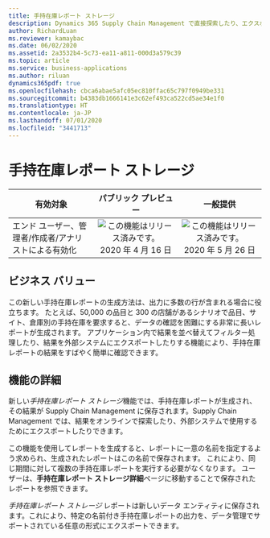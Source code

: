 ```yaml
---
title: 手持在庫レポート ストレージ
description: Dynamics 365 Supply Chain Management で直接探索したり、エクスポートして外部アプリケーションで使用したりできる手持在庫レポートを生成します。
author: RichardLuan
ms.reviewer: kamaybac
ms.date: 06/02/2020
ms.assetid: 2a3532b4-5c73-ea11-a811-000d3a579c39
ms.topic: article
ms.service: business-applications
ms.author: riluan
dynamics365pdf: true
ms.openlocfilehash: cbca6abae5afc05ec810ffac65c797f0949be331
ms.sourcegitcommit: b4383db1666141e3c62ef493ca522cd5ae34e1f0
ms.translationtype: HT
ms.contentlocale: ja-JP
ms.lasthandoff: 07/01/2020
ms.locfileid: "3441713"
---
```

# <a name="inventory-on-hand-report-storage"></a>手持在庫レポート ストレージ


| 有効対象    |  パブリック プレビュー | 一般提供 | 
| ---------- | :----------: |:----------: |
|エンド ユーザー、管理者/作成者/アナリストによる有効化|![この機能はリリース済みです。](/dynamics365-release-plan/media/green-checkmark.png "この機能はリリース済みです。") 2020 年 4 月 16 日| ![この機能はリリース済みです。](/dynamics365-release-plan/media/green-checkmark.png "この機能はリリース済みです。") 2020 年 5 月 26 日|


## <a name="business-value"></a>ビジネス バリュー
<!-- bv start -->
この新しい手持在庫レポートの生成方法は、出力に多数の行が含まれる場合に役立ちます。 たとえば、50,000 の品目と 300 の店舗があるシナリオで品目、サイト、倉庫別の手持在庫を要求すると、データの確認を困難にする非常に長いレポートが生成されます。 アプリケーション内で結果を並べ替えてフィルター処理したり、結果を外部システムにエクスポートしたりする機能により、手持在庫レポートの結果をすばやく簡単に確認できます。
<!-- bv end -->



## <a name="feature-details"></a>機能の詳細
<!--feature detail start -->
新しい*手持在庫レポート ストレージ*機能では、手持在庫レポートが生成され、その結果が Supply Chain Management に保存されます。Supply Chain Management では、結果をオンラインで探索したり、外部システムで使用するためにエクスポートしたりできます。 

この機能を使用してレポートを生成すると、レポートに一意の名前を指定するよう求められ、生成されたレポートはこの名前で保存されます。 これにより、同じ期間に対して複数の手持在庫レポートを実行する必要がなくなります。 ユーザーは、**手持在庫レポート ストレージ詳細**ページに移動することで保存されたレポートを参照できます。

*手持在庫レポート ストレージ* レポートは新しいデータ エンティティに保存されます。これにより、特定の名前付き手持在庫レポートの出力を、データ管理でサポートされている任意の形式にエクスポートできます。
<!--feature detail end -->









